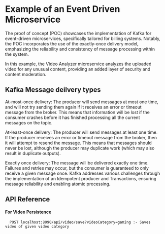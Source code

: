 # Example of an Event Driven Microservice

The proof of concept (POC) showcases the implementation of Kafka for event-driven microservices, specifically tailored for billing systems. Notably, the POC incorporates the use of the exactly-once delivery model, emphasizing the reliability and consistency of message processing within the system.

In this example, the Video Analyzer microservice analyzes the uploaded video for any unusual content, providing an added layer of security and content moderation.

## Kafka Message deilvery types

At-most-once delivery: The producer will send messages at most one time, and will not try sending them again if it receives an error or timeout message from the broker. This means that information will be lost if the consumer crashes before it has finished processing all the current messages on the topic.

At-least-once delivery: The producer will send messages at least one time. If the producer receives an error or timeout message from the broker, then it will attempt to resend the message. This means that messages should never be lost, although the producer may duplicate work (which may also result in duplicate outputs).

Exactly once delivery: The message will be delivered exactly one time. Failures and retries may occur, but the consumer is guaranteed to only receive a given message once. Kafka addresses various challenges through the implementation of an Idempotent producer and Transactions, ensuring message reliability and enabling atomic processing.

## API Reference

#### For Video Persistence

```http
  POST localhost:8090/api/video/save?videoCategory=gaming :- Saves video of given video category
```